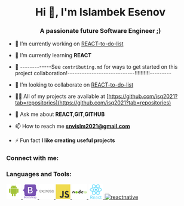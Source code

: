 <h1 align="center">Hi 👋, I'm Islambek Esenov</h1>
<h3 align="center">A passionate future Software Engineer ;)</h3>

- 🔭 I’m currently working on [REACT-to-do-list](https://github.com/isq2021/to-do-list-REACT)

- 🌱 I’m currently learning **REACT**
- 🔭 -------------See `contributing.md` for ways to get started on this project collaboration!----------------------------!!!!!!!!!!---------

- 👯 I’m looking to collaborate on [REACT-to-do-list](https://github.com/isq2021/to-do-list-REACT)

- 👨‍💻 All of my projects are available at [https://github.com/isq2021?tab=repositories](https://github.com/isq2021?tab=repositories)

- 💬 Ask me about **REACT,GIT,GITHUB**

- 📫 How to reach me **snvislm2021@gmail.com**

- ⚡ Fun fact **I like creating useful projects**

<h3 align="left">Connect with me:</h3>
<p align="left">
</p>

<h3 align="left">Languages and Tools:</h3>
<p align="left"> <a href="https://developer.android.com" target="_blank" rel="noreferrer"> <img src="https://raw.githubusercontent.com/devicons/devicon/master/icons/android/android-original-wordmark.svg" alt="android" width="40" height="40"/> </a> <a href="https://getbootstrap.com" target="_blank" rel="noreferrer"> <img src="https://raw.githubusercontent.com/devicons/devicon/master/icons/bootstrap/bootstrap-plain-wordmark.svg" alt="bootstrap" width="40" height="40"/> </a> <a href="https://expressjs.com" target="_blank" rel="noreferrer"> <img src="https://raw.githubusercontent.com/devicons/devicon/master/icons/express/express-original-wordmark.svg" alt="express" width="40" height="40"/> </a> <a href="https://developer.mozilla.org/en-US/docs/Web/JavaScript" target="_blank" rel="noreferrer"> <img src="https://raw.githubusercontent.com/devicons/devicon/master/icons/javascript/javascript-original.svg" alt="javascript" width="40" height="40"/> </a> <a href="https://nodejs.org" target="_blank" rel="noreferrer"> <img src="https://raw.githubusercontent.com/devicons/devicon/master/icons/nodejs/nodejs-original-wordmark.svg" alt="nodejs" width="40" height="40"/> </a> <a href="https://reactjs.org/" target="_blank" rel="noreferrer"> <img src="https://raw.githubusercontent.com/devicons/devicon/master/icons/react/react-original-wordmark.svg" alt="react" width="40" height="40"/> </a> <a href="https://reactnative.dev/" target="_blank" rel="noreferrer"> <img src="https://reactnative.dev/img/header_logo.svg" alt="reactnative" width="40" height="40"/> </a> </p>
